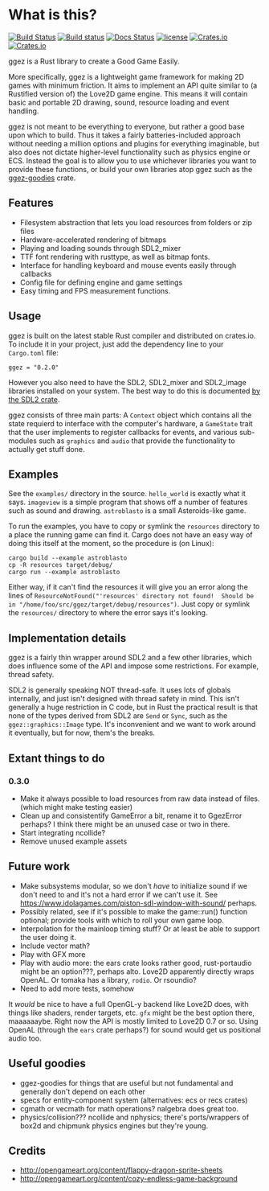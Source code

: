 # What is this?
[![Build Status](https://travis-ci.org/ggez/ggez.svg?branch=master)](https://travis-ci.org/ggez/ggez)
[![Build status](https://ci.appveyor.com/api/projects/status/3v9lsq6n9li7kxim/branch/master?svg=true)](https://ci.appveyor.com/project/svenstaro/ggez/branch/master)
[![Docs Status](https://docs.rs/ggez/badge.svg)](https://docs.rs/ggez)
[![license](http://img.shields.io/badge/license-MIT-blue.svg)](https://github.com/svenstaro/ggez/blob/master/LICENSE)
[![Crates.io](https://img.shields.io/crates/v/ggez.svg)](https://crates.io/crates/ggez)
[![Crates.io](https://img.shields.io/crates/d/ggez.svg)](https://crates.io/crates/ggez)

ggez is a Rust library to create a Good Game Easily.

More specifically, ggez is a lightweight game framework for making 2D
games with minimum friction.  It aims to implement an API quite
similar to (a Rustified version of) the Love2D game engine.  This
means it will contain basic and portable 2D drawing, sound, resource
loading and event handling.

ggez is not meant to be everything to everyone, but rather a good base
upon which to build.  Thus it takes a fairly batteries-included
approach without needing a million options and plugins for everything
imaginable, but also does not dictate higher-level functionality such
as physics engine or ECS.  Instead the goal is to allow you to use
whichever libraries you want to provide these functions, or build your
own libraries atop ggez such as the
[ggez-goodies](https://github.com/ggez/ggez-goodies) crate.

## Features

* Filesystem abstraction that lets you load resources from folders or zip files
* Hardware-accelerated rendering of bitmaps
* Playing and loading sounds through SDL2_mixer
* TTF font rendering with rusttype, as well as bitmap fonts.
* Interface for handling keyboard and mouse events easily through callbacks
* Config file for defining engine and game settings
* Easy timing and FPS measurement functions.

## Usage

ggez is built on the latest stable Rust compiler and distributed on
crates.io.  To include it in your project, just add the dependency
line to your `Cargo.toml` file:

```text
ggez = "0.2.0"
```

However you also need to have the SDL2, SDL2_mixer and SDL2_image
libraries installed on your system.  The best way to do this is
documented [by the SDL2
crate](https://github.com/AngryLawyer/rust-sdl2#user-content-requirements).

ggez consists of three main parts: A `Context` object which contains
all the state requierd to interface with the computer's hardware, a
`GameState` trait that the user implements to register callbacks for
events, and various sub-modules such as `graphics` and `audio` that
provide the functionality to actually get stuff done.


## Examples

See the `examples/` directory in the source.  `hello_world` is exactly
what it says.  `imageview` is a simple program that shows off a number
of features such as sound and drawing.  `astroblasto` is a small
Asteroids-like game.

To run the examples, you have to copy or symlink the `resources`
directory to a place the running game can find it.  Cargo does not
have an easy way of doing this itself at the moment, so the procedure
is (on Linux):

```text
cargo build --example astroblasto
cp -R resources target/debug/
cargo run --example astroblasto
```

Either way, if it can't find the resources it will give you an error
along the lines of `ResourceNotFound("'resources' directory not
found!  Should be in "/home/foo/src/ggez/target/debug/resources")`.
Just copy or symlink the `resources/` directory to where the error says it's
looking.

## Implementation details

ggez is a fairly thin wrapper around SDL2 and a few other
libraries, which does influence some of the API and impose some
restrictions.  For example, thread safety.

SDL2 is generally speaking NOT thread-safe.  It uses lots of
globals internally, and just isn't designed with thread safety in
mind.  This isn't generally a huge restriction in C code, but in
Rust the practical result is that none of the types derived from
SDL2 are `Send` or `Sync`, such as the `ggez::graphics::Image`
type.  It's inconvenient and we want to work around it eventually,
but for now, them's the breaks.


## Extant things to do

### 0.3.0

* Make it always possible to load resources from raw data instead of files. (which might make testing easier)
* Clean up and consistentify GameError a bit, rename it to GgezError perhaps?  I think there might be an unused case
or two in there.
* Start integrating ncollide?
* Remove unused example assets


## Future work

* Make subsystems modular, so we don't *have* to initialize sound if we don't need to and it's not a hard error if we can't use it.  See https://www.idolagames.com/piston-sdl-window-with-sound/ perhaps.
* Possibly related, see if it's possible to make the game::run() function optional; provide tools with which to roll your own game loop.
* Interpolation for the mainloop timing stuff?  Or at least be able to support the user doing it.
* Include vector math?
* Play with GFX more
* Play with audio more: the ears crate looks rather good, rust-portaudio might be an option???, perhaps alto.  Love2D
apparently directly wraps OpenAL.  Or tomaka has a library, `rodio`.  Or rsoundio?
* Need to add more tests, somehow

It *would* be nice to have a full OpenGL-y backend like Love2D does, with things like shaders, render targets,
etc.  `gfx` might be the best option there, maaaaaaybe.  Right now the API is mostly limited to Love2D 0.7 or so.  Using OpenAL (through the `ears` crate perhaps?)
for sound would get us positional audio too.  

## Useful goodies

* ggez-goodies for things that are useful but not fundamental and generally don't depend on each other
* specs for entity-component system (alternatives: ecs or recs crates)
* cgmath or vecmath for math operations?  nalgebra does great too.
* physics/collision???  ncollide and nphysics; there's ports/wrappers of box2d and chipmunk physics engines but they're young.

## Credits

* http://opengameart.org/content/flappy-dragon-sprite-sheets
* http://opengameart.org/content/cozy-endless-game-background
